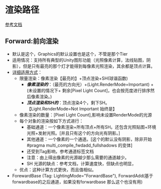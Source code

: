﻿# 渲染路径
[参考文档](https://docs.unity3d.com/cn/2018.4/Manual/SL-RenderPipeline.html)
## Forward:前向渲染
- 默认是这个，Graphics的默认设置也是这个，不管是那个Tier
- 适用情况：支持所有典型的Unity图形功能（光照像素计算，法线贴图，阴影），但是只有最亮的那个灯才能得到每像素光照渲染，其余都是顶点计算。
- [详细适用方式](file:///F:/UnityDocumentation/Manual/RenderTech-ForwardRendering.html)：
    - 限量渲染：像素渲染【最亮的】+顶点渲染+SH(球谐函数)
        - _**像素渲染的**_：（最亮的方向光）+(Light.RenderMode=Important) +(未设置的情况下+ 剩余[Pixel Light Count]，也会按亮度进行排序然后像素渲染。)
        - **_顶点渲染和SH的_**：顶点渲染4个，剩下SH。【Light.RenderMode=Not Important 始终是】 
    - 像素渲染的数量：[Pixel Light Count],影响未设置RenderMode的光源
    - 每个对象的渲染按如下方式进行：
        - 基础通道：一个像素渲染+所有顶点+所有SH。还包含光照贴图+环境光照+发射光照。[并且只有这个的方向光有阴影。]
        - 其他通道：一个像素的一个通道。[这个的默认没有阴影，除非开始 #pragma multi_compile_fwdadd_fullshadows 的变体]
        - 还受到Tag影响，参考通道标签文档
        - 注意：由上得出像素的光源越少那么需要的通道越少。
        - SH 光源的缺点：参考文档，计算速度快，但缺点也明显，
    - 优点：这种计算方式更快，而且值相似。
- ForewardBase (Tag: LightingMode="ForwardBase"), ForwardAdd(基于forwardbase的之后通道，如果没有forwardbase 那么这个也没有用)
